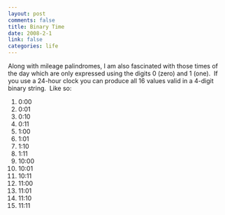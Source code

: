 ```yaml
--- 
layout: post
comments: false
title: Binary Time
date: 2008-2-1
link: false
categories: life
---
```

Along with mileage palindromes, I am also fascinated with those times of the day which are only expressed using the digits 0 (zero) and 1 (one).  If you use a 24-hour clock you can produce all 16 values valid in a 4-digit binary string.  Like so:
<ol>
	<li>0:00</li>
	<li>0:01</li>
	<li>0:10</li>
	<li>0:11</li>
	<li>1:00</li>
	<li>1:01</li>
	<li>1:10</li>
	<li>1:11</li>
	<li>10:00</li>
	<li>10:01</li>
	<li>10:11</li>
	<li>11:00</li>
	<li>11:01</li>
	<li>11:10</li>
	<li>11:11</li>
</ol>
